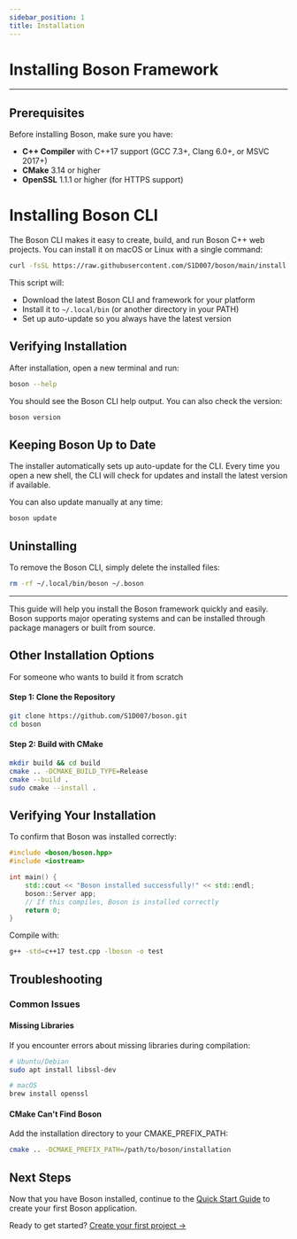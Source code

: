 ```yaml
---
sidebar_position: 1
title: Installation
---
```


# Installing Boson Framework

---

## Prerequisites

Before installing Boson, make sure you have:

- **C++ Compiler** with C++17 support (GCC 7.3+, Clang 6.0+, or MSVC 2017+)
- **CMake** 3.14 or higher
- **OpenSSL** 1.1.1 or higher (for HTTPS support)


# Installing Boson CLI

The Boson CLI makes it easy to create, build, and run Boson C++ web projects. You can install it on macOS or Linux with a single command:

```bash
curl -fsSL https://raw.githubusercontent.com/S1D007/boson/main/install.sh | bash
```

This script will:
- Download the latest Boson CLI and framework for your platform
- Install it to `~/.local/bin` (or another directory in your PATH)
- Set up auto-update so you always have the latest version

## Verifying Installation

After installation, open a new terminal and run:

```bash
boson --help
```

You should see the Boson CLI help output. You can also check the version:

```bash
boson version
```

## Keeping Boson Up to Date

The installer automatically sets up auto-update for the CLI. Every time you open a new shell, the CLI will check for updates and install the latest version if available.

You can also update manually at any time:

```bash
boson update
```

## Uninstalling

To remove the Boson CLI, simply delete the installed files:

```bash
rm -rf ~/.local/bin/boson ~/.boson
```

---

This guide will help you install the Boson framework quickly and easily. Boson supports major operating systems and can be installed through package managers or built from source.

## Other Installation Options

For someone who wants to build it from scratch

#### Step 1: Clone the Repository

```bash
git clone https://github.com/S1D007/boson.git
cd boson
```

#### Step 2: Build with CMake

```bash
mkdir build && cd build
cmake .. -DCMAKE_BUILD_TYPE=Release
cmake --build .
sudo cmake --install .
```

## Verifying Your Installation

To confirm that Boson was installed correctly:

```cpp
#include <boson/boson.hpp>
#include <iostream>

int main() {
    std::cout << "Boson installed successfully!" << std::endl;
    boson::Server app;
    // If this compiles, Boson is installed correctly
    return 0;
}
```

Compile with:

```bash
g++ -std=c++17 test.cpp -lboson -o test
```

## Troubleshooting

### Common Issues

#### Missing Libraries
If you encounter errors about missing libraries during compilation:

```bash
# Ubuntu/Debian
sudo apt install libssl-dev

# macOS
brew install openssl
```

#### CMake Can't Find Boson
Add the installation directory to your CMAKE_PREFIX_PATH:

```bash
cmake .. -DCMAKE_PREFIX_PATH=/path/to/boson/installation
```

## Next Steps

Now that you have Boson installed, continue to the [Quick Start Guide](quickstart) to create your first Boson application.

Ready to get started? [Create your first project →](./hello-world)